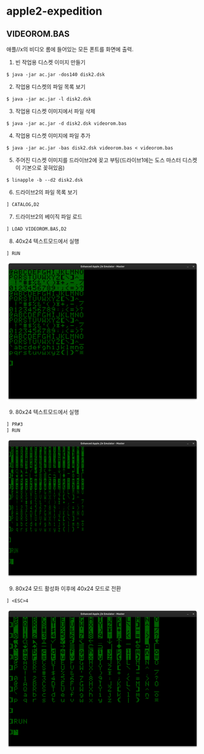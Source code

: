 apple2-expedition
=================

## VIDEOROM.BAS

애플//x의 비디오 롬에 들어있는 모든 폰트를 화면에 출력.

1. 빈 작업용 디스켓 이미지 만들기
```console
$ java -jar ac.jar -dos140 disk2.dsk
```

2. 작업용 디스켓의 파일 목록 보기
```console
$ java -jar ac.jar -l disk2.dsk
```
3. 작업용 디스켓 이미지에서 파일 삭제
```console
$ java -jar ac.jar -d disk2.dsk videorom.bas
```

4. 작업용 디스켓 이미지에 파일 추가
```console
$ java -jar ac.jar -bas disk2.dsk videorom.bas < videorom.bas
```

5. 주어진 디스켓 이미지를 드라이브2에 꽂고 부팅(드라이브1에는 도스 마스터 디스켓이 기본으로 꽂혀있음)
```console
$ linapple -b --d2 disk2.dsk
```

6. 드라이브2의 파일 목록 보기
```console
] CATALOG,D2
```

7. 드라이브2의 베이직 파일 로드
```console
] LOAD VIDEOROM.BAS,D2
```

8. 40x24 텍스트모드에서 실행
```console
] RUN
```
![](videorom_40x24.png)

9. 80x24 텍스트모드에서 실행
```console
] PR#3
] RUN
```
![](videorom_80x24.png)

9. 80x24 모드 활성화 이후에 40x24 모드로 전환
```console
] <ESC>4
```
![](videorom_80x24_then_40x24.png)

